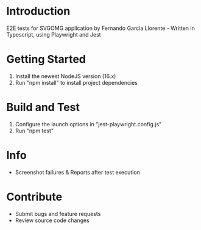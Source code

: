 # Introduction
E2E tests for SVGOMG application by Fernando Garcia Llorente - Written in Typescript, using Playwright and Jest

# Getting Started
1.	Install the newest NodeJS version (16.x)
2.	Run "npm install" to install project dependencies

# Build and Test
1.	Configure the launch options in "jest-playwright.config.js"
2.	Run "npm test"

# Info
-	Screenshot failures & Reports after test execution

# Contribute
- Submit bugs and feature requests
- Review source code changes
